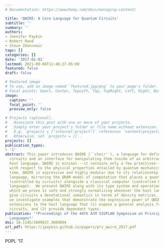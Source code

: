 ```yaml
---
# Documentation: https://wowchemy.com/docs/managing-content/

title: 'QWIRE: A Core Language for Quantum Circuits'
subtitle: ''
summary: ''
authors:
- Jennifer Paykin
- Robert Rand
- Steve Zdancewic
tags: []
categories: []
date: '2017-01-01'
lastmod: 2021-09-06T11:48:27-05:00
featured: false
draft: false

# Featured image
# To use, add an image named `featured.jpg/png` to your page's folder.
# Focal points: Smart, Center, TopLeft, Top, TopRight, Left, Right, BottomLeft, Bottom, BottomRight.
image:
  caption: ''
  focal_point: ''
  preview_only: false

# Projects (optional).
#   Associate this post with one or more of your projects.
#   Simply enter your project's folder or file name without extension.
#   E.g. `projects = ["internal-project"]` references `content/project/deep-learning/index.md`.
#   Otherwise, set `projects = []`.
projects: []
publication_types:
- '1'
abstract: This paper introduces QWIRE (``choir''), a language for defining quantum
  circuits and an interface for manipulating them inside of an arbitrary classical
  host language. QWIRE is minimal---it contains only a few primitives---and sound
  with respect to the physical properties entailed by quantum mechanics. At the same
  time, QWIRE is expressive and highly modular due to its relationship with the host
  language, mirroring the QRAM model of computation that places a quantum computer
  (controlled by circuits) alongside a classical computer (controlled by the host
  language).  We present QWIRE along with its type system and operational semantics,
  which we prove is safe and strongly normalizing whenever the host language is. We
  give circuits a denotational semantics in terms of density matrices. Throughout,
  we investigate examples that demonstrate the expressive power of QWIRE, including
  extensions to the host language that (1) expose a general analysis framework for
  circuits, and (2) provide dependent types.
publication: '*Proceedings of the 44th ACM SIGPLAN Symposium on Principles of Programming
  Languages*'
doi: 10.1145/3009837.3009894
url_pdf: https://jpaykin.github.io/papers/prz_qwire_2017.pdf
---
```

POPL '17. 